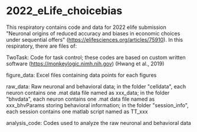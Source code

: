 # 2022_eLife_choicebias
This respiratory contains code and data for 2022 elife submission "Neuronal origins of reduced accuracy and biases in economic choices under sequential offers" (https://elifesciences.org/articles/75910).
In this respiratory, there are files of:

TwoTask: Code for task control; these codes are based on custom written software (https://monkeylogic.nimh.nih.gov) (Hwang et al., 2019)

figure_data: Excel files containing data points for each figures

raw_data: Raw neuronal and behavioral data; in the folder "celldata", each neuron contains one .mat data file named as xxx_data; in the folder "bhvdata", each neuron contains one .mat data file named as xxx_bhvParams storing behavioral information; in the folder "session_info", each session contains one matlab script named as TT_xxx

analysis_code: Codes used to analyze the raw neuronal and behavioral data

